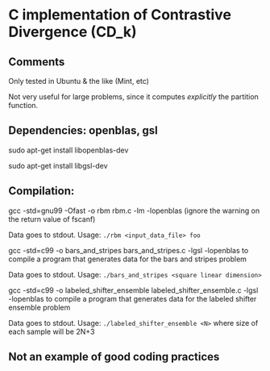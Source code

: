 # C implementation of Contrastive Divergence (CD_k)

## Comments

Only tested in Ubuntu & the like (Mint, etc)

Not very useful for large problems, since it computes *explicitly* the partition function.

## Dependencies: openblas, gsl

sudo apt-get install libopenblas-dev

sudo apt-get install libgsl-dev

## Compilation:

gcc -std=gnu99 -Ofast -o rbm rbm.c -lm -lopenblas 
(ignore the warning on the return value of fscanf)

Data goes to stdout. Usage: `./rbm <input_data_file> foo`


gcc -std=c99 -o bars_and_stripes bars_and_stripes.c -lgsl -lopenblas
to compile a program that generates data for the bars and stripes problem

Data goes to stdout. Usage: `./bars_and_stripes <square linear dimension>`


gcc -std=c99 -o labeled_shifter_ensemble labeled_shifter_ensemble.c -lgsl -lopenblas
to compile a program that generates data for the labeled shifter ensemble problem

Data goes to stdout. Usage: `./labeled_shifter_ensemble <N>` where size of each sample will be 2N+3

## Not an example of good coding practices

